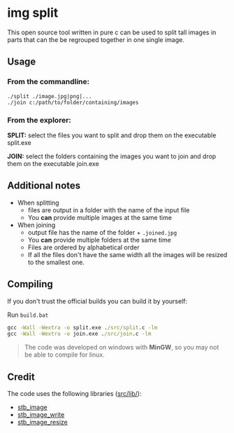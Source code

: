 # img split

This open source tool written in pure c can be used to split tall images in parts that can the be regrouped together in one single image.

## Usage

### From the commandline:

```
./split ./image.jpg|png|...
./join c:/path/to/folder/containing/images
```

### From the explorer:

**SPLIT:** select the files you want to split and drop them on the executable split.exe

**JOIN:** select the folders containing the images you want to join and drop them on the executable join.exe

## Additional notes

- When splitting
  - files are output in a folder with the name of the input file
  - You **can** provide multiple images at the same time
- When joining
  - output file has the name of the folder + `.joined.jpg`
  - You **can** provide multiple folders at the same time
  - Files are ordered by alphabetical order
  - If all the files don't have the same width all the images will be resized to the smallest one.

## Compiling

If you don't trust the official builds you can build it by yourself:

Run `build.bat`

```bat
gcc -Wall -Wextra -o split.exe ./src/split.c -lm
gcc -Wall -Wextra -o join.exe ./src/join.c -lm
```

> The code was developed on windows with **MinGW**, so you may not be able to compile for linux.

## Credit

The code uses the following libraries ([src/lib/](src/lib/)):

- [stb_image](https://github.com/nothings/stb/blob/master/stb_image_write.h)
- [stb_image_write](https://github.com/nothings/stb/blob/master/stb_image_write.h)
- [stb_image_resize](https://github.com/nothings/stb/blob/master/stb_image_write.h)
